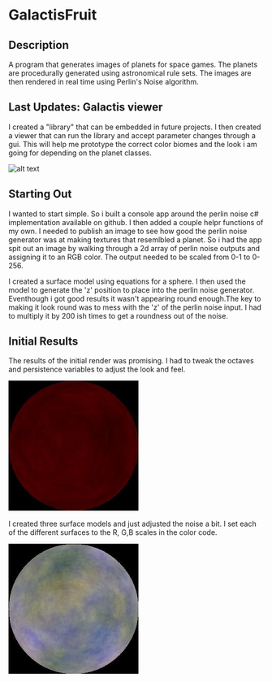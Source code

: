 # GalactisFruit

## Description
A program that generates images of planets for space games. The planets are procedurally generated using astronomical rule sets.
The images are then rendered in real time using Perlin's Noise algorithm. 



## Last Updates: Galactis viewer 

I created a "library" that can be embedded in future projects. I then created a viewer that can run the library and accept parameter changes through a gui. This will help me prototype the correct color biomes and the look i am going for depending on the planet classes. 


![alt text](imgs/mapmaker.jpg "mapmaker")



## Starting Out
I wanted to start simple. So i built a console app around the perlin noise c# implementation available on github. I then added a couple helpr functions of my own.
I needed to publish an image to see how good the perlin noise generator was at making textures that resemlbled a planet. So i had the app spit out an image by walking
through a 2d array of perlin noise outputs and assigning it to an RGB color. The output needed to be scaled from 0-1 to 0-256.

I created a surface model using equations for a sphere. I then used the model to generate the 'z' position to place into the perlin noise generator.
Eventhough i got good results it wasn't appearing round enough.The key to making it look round was to mess with the 'z' of the perlin noise input. I had to multiply it by 200 ish times to get a roundness out of the noise.

## Initial Results
The results of the initial render was promising. I had to tweak the octaves and persistence variables to adjust the look and feel.

![alt text](imgs/map_02.jpg "first output")

I created three surface models and just adjusted the noise a bit. I set each of the different surfaces to the R, G,B scales in the color code.


![alt text](imgs/map_03.jpg "first output")

